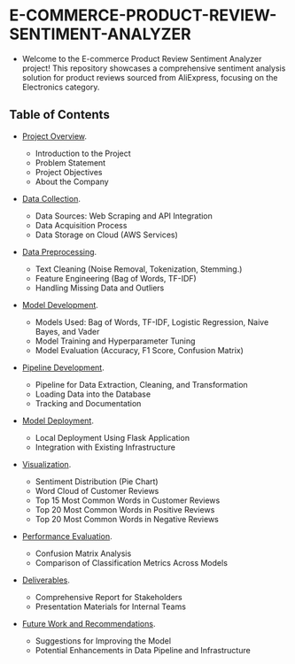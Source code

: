 # E-COMMERCE-PRODUCT-REVIEW-SENTIMENT-ANALYZER
* Welcome to the E-commerce Product Review Sentiment Analyzer project! This repository showcases a comprehensive sentiment analysis solution for product reviews sourced from AliExpress, focusing on the Electronics category.

## Table of Contents 
- [Project Overview](#project-overview).
  * Introduction to the Project
  * Problem Statement
  * Project Objectives
  * About the Company

- [Data Collection](#data-collection).
  * Data Sources: Web Scraping and API Integration
  * Data Acquisition Process
  * Data Storage on Cloud (AWS Services)

- [Data Preprocessing](#data-preprocessing).
  * Text Cleaning (Noise Removal, Tokenization, Stemming.)
  * Feature Engineering (Bag of Words, TF-IDF)
  * Handling Missing Data and Outliers 

- [Model Development](#model-development).
  * Models Used: Bag of Words, TF-IDF, Logistic Regression, Naive Bayes, and Vader
  * Model Training and Hyperparameter Tuning
  * Model Evaluation (Accuracy, F1 Score, Confusion Matrix)

- [Pipeline Development](#pipeline-development).
  * Pipeline for Data Extraction, Cleaning, and Transformation
  * Loading Data into the Database
  * Tracking and Documentation

- [Model Deployment](#model-deployment).
  * Local Deployment Using Flask Application
  * Integration with Existing Infrastructure

- [Visualization](#visualization).
  * Sentiment Distribution (Pie Chart)
  * Word Cloud of Customer Reviews
  * Top 15 Most Common Words in Customer Reviews
  * Top 20 Most Common Words in Positive Reviews
  * Top 20 Most Common Words in Negative Reviews

- [Performance Evaluation](#performance-evaluation).
  * Confusion Matrix Analysis
  * Comparison of Classification Metrics Across Models

- [Deliverables](#deliverables).
  * Comprehensive Report for Stakeholders
  * Presentation Materials for Internal Teams
 
- [Future Work and Recommendations](#future-work-and-recommendations).
  * Suggestions for Improving the Model
  * Potential Enhancements in Data Pipeline and Infrastructure
